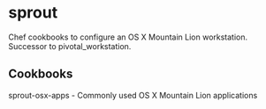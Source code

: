sprout
======

Chef cookbooks to configure an OS X Mountain Lion workstation. Successor to pivotal_workstation.

Cookbooks
-------

sprout-osx-apps - Commonly used OS X Mountain Lion applications
